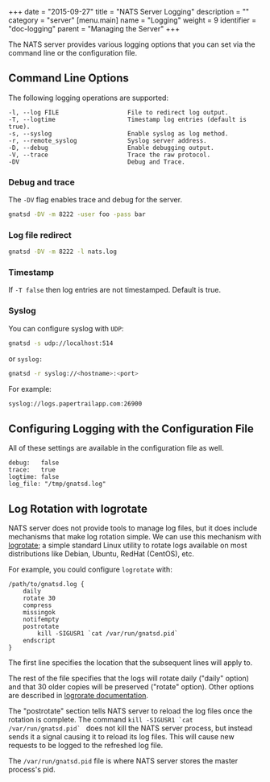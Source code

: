+++
date = "2015-09-27"
title = "NATS Server Logging"
description = ""
category = "server"
[menu.main]
  name = "Logging"
  weight = 9
  identifier = "doc-logging"
  parent = "Managing the Server"
+++

The NATS server provides various logging options that you can set via the command line or the configuration file.

## Command Line Options

The following logging operations are supported:

    -l, --log FILE                   File to redirect log output.
    -T, --logtime                    Timestamp log entries (default is true).
    -s, --syslog                     Enable syslog as log method.
    -r, --remote_syslog              Syslog server address.
    -D, --debug                      Enable debugging output.
    -V, --trace                      Trace the raw protocol.
    -DV                              Debug and Trace.

### Debug and trace

The `-DV` flag enables trace and debug for the server.

```bash
gnatsd -DV -m 8222 -user foo -pass bar
```

### Log file redirect

```bash
gnatsd -DV -m 8222 -l nats.log
```

### Timestamp

If `-T false` then log entries are not timestamped. Default is true.

### Syslog

You can configure syslog with `UDP`:

```bash
gnatsd -s udp://localhost:514
```

or `syslog:`

```bash
gnatsd -r syslog://<hostname>:<port>
```

For example:

```bash
syslog://logs.papertrailapp.com:26900
```

## Configuring Logging with the Configuration File

All of these settings are available in the configuration file as well.

```ascii
debug:   false
trace:   true
logtime: false
log_file: "/tmp/gnatsd.log"
```

## Log Rotation with logrotate

NATS server does not provide tools to manage log files, but it does include mechanisms that make log rotation simple. We can use this mechanism with [logrotate](https://github.com/logrotate/logrotate); a simple standard Linux utility to rotate logs available on most distributions like Debian, Ubuntu, RedHat (CentOS), etc.

For example, you could configure `logrotate` with:

```ascii
/path/to/gnatsd.log {
    daily
    rotate 30
    compress
    missingok
    notifempty
    postrotate
        kill -SIGUSR1 `cat /var/run/gnatsd.pid`
    endscript
}
```

The first line specifies the location that the subsequent lines will apply to.

The rest of the file specifies that the logs will rotate daily ("daily" option) and that 30 older copies will be preserved ("rotate" option). Other options are described in [logrorate documentation](https://linux.die.net/man/8/logrotate).

The "postrotate" section tells NATS server to reload the log files once the rotation is complete. The command ```kill -SIGUSR1 `cat /var/run/gnatsd.pid` ``` does not kill the NATS server process, but instead sends it a signal causing it to reload its log files. This will cause new requests to be logged to the refreshed log file.

The `/var/run/gnatsd.pid` file is where NATS server stores the master process's pid.

